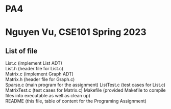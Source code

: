 # PA4
# Nguyen Vu, CSE101 Spring 2023
## List of file
List.c (implement List ADT)  
List.h (header file for List.c)  
Matrix.c (implement Graph ADT)  
Matrix.h (header file for Graph.c)  
Sparse.c (main program for the assignment) 
ListTest.c (test cases for List.c) 
MatrixTest.c (test cases for Matrix.c) 
Makefile (provided Makefile to compile files into executable as well as clean up)  
README (this file, table of content for the Programing Assignment)
